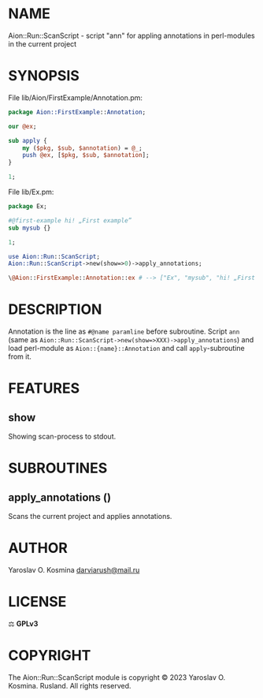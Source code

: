 # NAME

Aion::Run::ScanScript - script "ann" for appling annotations in perl-modules in the current project

# SYNOPSIS

File lib/Aion/FirstExample/Annotation.pm:
```perl
package Aion::FirstExample::Annotation;

our @ex;

sub apply {
    my ($pkg, $sub, $annotation) = @_;
    push @ex, [$pkg, $sub, $annotation];
}

1;
```

File lib/Ex.pm:
```perl
package Ex;

#@first-example hi! „First example”
sub mysub {}

1;
```

```perl
use Aion::Run::ScanScript;
Aion::Run::ScanScript->new(show=>0)->apply_annotations;

\@Aion::FirstExample::Annotation::ex # --> ["Ex", "mysub", "hi! „First example”"]
```

# DESCRIPTION

Annotation is the line as `#@name paramline` before subroutine. Script `ann` (same as `Aion::Run::ScanScript->new(show=>XXX)->apply_annotations`) and load perl-module as `Aion::{name}::Annotation` and call `apply`-subroutine from it.

# FEATURES

## show

Showing scan-process to stdout.

# SUBROUTINES

## apply_annotations ()

Scans the current project and applies annotations.

# AUTHOR

Yaroslav O. Kosmina <darviarush@mail.ru>

# LICENSE

⚖ **GPLv3**

# COPYRIGHT

The Aion::Run::ScanScript module is copyright © 2023 Yaroslav O. Kosmina. Rusland. All rights reserved.
